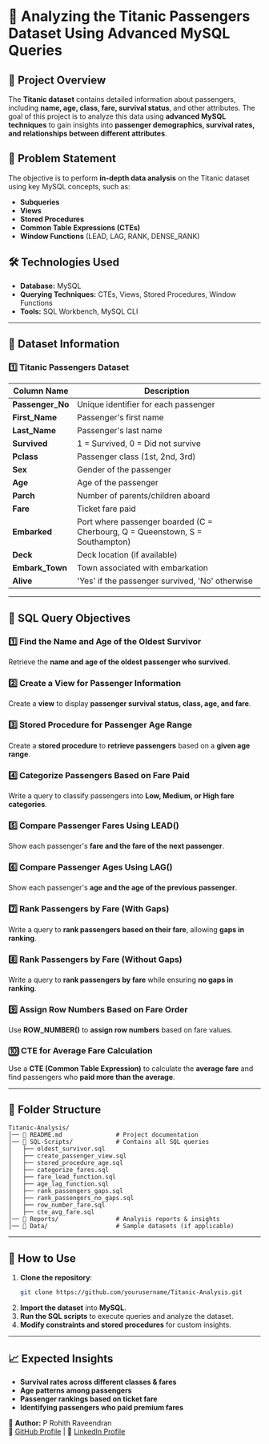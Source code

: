 # 🚢 Analyzing the Titanic Passengers Dataset Using Advanced MySQL Queries

## 📌 Project Overview
The **Titanic dataset** contains detailed information about passengers, including **name, age, class, fare, survival status**, and other attributes. The goal of this project is to analyze this data using **advanced MySQL techniques** to gain insights into **passenger demographics, survival rates, and relationships between different attributes**.

## 🎯 Problem Statement
The objective is to perform **in-depth data analysis** on the Titanic dataset using key MySQL concepts, such as:
- **Subqueries**
- **Views**
- **Stored Procedures**
- **Common Table Expressions (CTEs)**
- **Window Functions** (LEAD, LAG, RANK, DENSE_RANK)

## 🛠️ Technologies Used
- **Database:** MySQL
- **Querying Techniques:** CTEs, Views, Stored Procedures, Window Functions
- **Tools:** SQL Workbench, MySQL CLI

---

## 📂 Dataset Information
### **1️⃣ Titanic Passengers Dataset**
| Column Name     | Description |
|----------------|-------------|
| **Passenger_No** | Unique identifier for each passenger  |
| **First_Name**  | Passenger's first name  |
| **Last_Name**  | Passenger's last name  |
| **Survived**  | 1 = Survived, 0 = Did not survive  |
| **Pclass**  | Passenger class (1st, 2nd, 3rd)  |
| **Sex**  | Gender of the passenger  |
| **Age**  | Age of the passenger  |
| **Parch**  | Number of parents/children aboard  |
| **Fare**  | Ticket fare paid  |
| **Embarked**  | Port where passenger boarded (C = Cherbourg, Q = Queenstown, S = Southampton)  |
| **Deck**  | Deck location (if available)  |
| **Embark_Town**  | Town associated with embarkation  |
| **Alive**  | 'Yes' if the passenger survived, 'No' otherwise  |

---

## 🚀 SQL Query Objectives

### **1️⃣ Find the Name and Age of the Oldest Survivor**
Retrieve the **name and age of the oldest passenger who survived**.

### **2️⃣ Create a View for Passenger Information**
Create a **view** to display **passenger survival status, class, age, and fare**.

### **3️⃣ Stored Procedure for Passenger Age Range**
Create a **stored procedure** to **retrieve passengers** based on a **given age range**.

### **4️⃣ Categorize Passengers Based on Fare Paid**
Write a query to classify passengers into **Low, Medium, or High fare categories**.

### **5️⃣ Compare Passenger Fares Using LEAD()**
Show each passenger's **fare and the fare of the next passenger**.

### **6️⃣ Compare Passenger Ages Using LAG()**
Show each passenger's **age and the age of the previous passenger**.

### **7️⃣ Rank Passengers by Fare (With Gaps)**
Write a query to **rank passengers based on their fare**, allowing **gaps in ranking**.

### **8️⃣ Rank Passengers by Fare (Without Gaps)**
Write a query to **rank passengers by fare** while ensuring **no gaps in ranking**.

### **9️⃣ Assign Row Numbers Based on Fare Order**
Use **ROW_NUMBER()** to **assign row numbers** based on fare values.

### **🔟 CTE for Average Fare Calculation**
Use a **CTE (Common Table Expression)** to calculate the **average fare** and find passengers who **paid more than the average**.

---

## 📂 Folder Structure
```
Titanic-Analysis/
│── 📜 README.md               # Project documentation
│── 📂 SQL-Scripts/            # Contains all SQL queries
│   ├── oldest_survivor.sql
│   ├── create_passenger_view.sql
│   ├── stored_procedure_age.sql
│   ├── categorize_fares.sql
│   ├── fare_lead_function.sql
│   ├── age_lag_function.sql
│   ├── rank_passengers_gaps.sql
│   ├── rank_passengers_no_gaps.sql
│   ├── row_number_fare.sql
│   ├── cte_avg_fare.sql
│── 📂 Reports/                # Analysis reports & insights
│── 📂 Data/                   # Sample datasets (if applicable)
```

---

## 🚀 How to Use
1. **Clone the repository**:
   ```sh
   git clone https://github.com/yourusername/Titanic-Analysis.git
   ```
2. **Import the dataset** into **MySQL**.
3. **Run the SQL scripts** to execute queries and analyze the dataset.
4. **Modify constraints and stored procedures** for custom insights.

---

## 📈 Expected Insights
- **Survival rates across different classes & fares**
- **Age patterns among passengers**
- **Passenger rankings based on ticket fare**
- **Identifying passengers who paid premium fares**



📌 **Author:** P Rohith Raveendran  
🔗 [GitHub Profile](https://github.com/rohithr2511) | 🔗 [LinkedIn Profile](https://www.linkedin.com/in/p-rohith-raveendran-dataanalyst/)  

